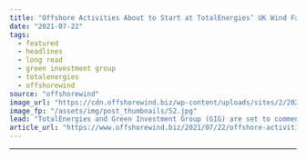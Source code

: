 ```yaml
---
title: "Offshore Activities About to Start at TotalEnergies’ UK Wind Farm Site"
date: "2021-07-22"
tags: 
  - featured
  - headlines
  - long read
  - green investment group
  - totalenergies
  - offshorewind
source: "offshorewind"
image_url: "https://cdn.offshorewind.biz/wp-content/uploads/sites/2/2021/07/22173503/Offshore-wind-farm_-c-Macquarie_Illustration.jpg"
image_fp: "/assets/img/post_thumbnails/52.jpg"
lead: "TotalEnergies and Green Investment Group (GIG) are set to commence survey work at a"
article_url: "https://www.offshorewind.biz/2021/07/22/offshore-activities-about-to-start-at-totalenergies-uk-wind-farm-site/"
---
```


---

